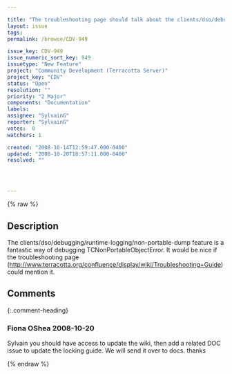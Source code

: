```yaml
---

title: "The troubleshooting page should talk about the clients/dso/debugging/runtime-logging/non-portable-dump to debug TCNonPortableObjectError"
layout: issue
tags: 
permalink: /browse/CDV-949

issue_key: CDV-949
issue_numeric_sort_key: 949
issuetype: "New Feature"
project: "Community Development (Terracotta Server)"
project_key: "CDV"
status: "Open"
resolution: ""
priority: "2 Major"
components: "Documentation"
labels: 
assignee: "SylvainG"
reporter: "SylvainG"
votes:  0
watchers: 1

created: "2008-10-14T12:59:47.000-0400"
updated: "2008-10-20T18:57:11.000-0400"
resolved: ""




---
```


{% raw %}

## Description

<div markdown="1" class="description">

The clients/dso/debugging/runtime-logging/non-portable-dump feature is a fantastic way of debugging TCNonPortableObjectError. It would be nice if the troubleshooting page (http://www.terracotta.org/confluence/display/wiki/Troubleshooting+Guide) could mention it.



</div>

## Comments


{:.comment-heading}
### **Fiona OShea** <span class="date">2008-10-20</span>

<div markdown="1" class="comment">

Sylvain you should have access to update the wiki, then add a related DOC issue to update the locking guide. We will send it over to docs. thanks

</div>



{% endraw %}
